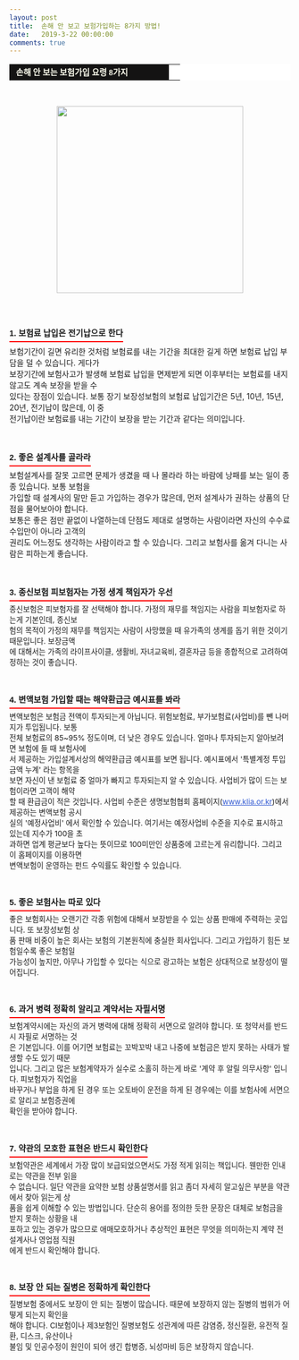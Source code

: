 ```yaml
---
layout: post
title:  손해 안 보고 보험가입하는 8가지 방법!
date:   2019-3-22 00:00:00
comments: true
---
```





<table width="99%" bgcolor="#ffffff" cellspacing="1" cellpadding="2"><tbody><tr><td width="270" bgcolor="#141313" style-="border-bottom:#141313 1px solid; border-left:#141313 1px solid; border-top:#141313 1px solid; &#13;&#10;border-right:#141313 1px solid"><span style="color: rgb(0, 0, 0); font-family: 맑은 고딕, dotum, verdana; font-size: 11pt;"><strong><span syle="font-size:11pt"><font color="#fffff0">&nbsp;손해 안 보는 보험가입 요령 8가지</font></span></strong></span></td><td style="border-width: 0px 0px 1px; border-style: solid; border-color: rgb(255, 255, 255) rgb(255, 255, 255) rgb(20, 19, 19);"><span style="font-size: 11pt;"><font color="#000000">&nbsp;</font></span></td></tr></tbody></table><p><span style="font-size: 10pt;">﻿<br></span></p><div class="imageblock center" style="text-align: center; clear: both;"><span data-url="https://t1.daumcdn.net/cfile/tistory/2028D10B4C873167BC?download" data-lightbox="lightbox"><img width="334" height="352" style="height: auto; cursor: pointer; max-width: 100%;" alt="" src="https://t1.daumcdn.net/cfile/tistory/2028D10B4C873167BC" filename="보험10.jpg" filemime="image/jpeg"></span></div><p><span style="font-size: 10pt;">﻿<br></span><span style="font-size: 10pt;">﻿</span><br></p><h3 style="font: bold 11pt/normal 맑은 고딕, Dotum, Sans-serif; margin: 0px; padding: 0px 0px 5px; border-bottom-color: rgb(255, 0, 0); border-bottom-width: 2px; border-bottom-style: solid; float: left; font-size-adjust: none; font-stretch: normal;">1. 보험료 납입은 전기납으로 한다</h3><p></p>
<p><span style="font-size: 10pt;"><p>﻿<br><br>보험기간이 길면 유리한 것처럼 보험료를 내는 기간을 최대한 길게 하면 보험료 납입 부담을 덜 수 있습니다. 게다가 <br> 보장기간에 보험사고가 발생해 보험료 납입을 면제받게 되면 이후부터는 보험료를 내지 않고도 계속 보장을 받을 수 <br> 있다는 장점이 있습니다. 보통 장기 보장성보험의 보험료 납입기간은 5년, 10년, 15년, 20년, 전기납이 많은데, 이 중 <br> 전기납이란 보험료를 내는 기간이 보장을 받는 기간과 같다는 의미입니다.<br><br><br></p><h3 style="font: bold 11pt/normal 맑은 고딕, Dotum, Sans-serif; margin: 0px; padding: 0px 0px 5px; border-bottom-color: rgb(255, 0, 0); border-bottom-width: 2px; border-bottom-style: solid; float: left; font-size-adjust: none; font-stretch: normal;">2. 좋은 설계사를 골라라</h3><p><span style="font-size: 10pt;">﻿<br></span><br>보험설계사를 잘못&nbsp;고르면 문제가 생겼을 때 나 몰라라 하는 바람에 낭패를 보는 일이 종종 있습니다. 보통 보험을<br> 가입할 때 설계사의 말만 듣고 가입하는 경우가 많은데, 먼저 설계사가 권하는 상품의 단점을 물어보아야 합니다. <br>보통은 좋은 점만 끝없이 나열하는데 단점도 제대로 설명하는 사람이라면 자신의 수수료 수입만이 아니라 고객의 <br> 권리도 어느정도 생각하는 사람이라고 할 수 있습니다.&nbsp;그리고 보험사를 옮겨 다니는 사람은 피하는게 좋습니다.<br><br><br></p><h3 style="font: bold 11pt/normal 맑은 고딕, Dotum, Sans-serif; margin: 0px; padding: 0px 0px 5px; border-bottom-color: rgb(255, 0, 0); border-bottom-width: 2px; border-bottom-style: solid; float: left; font-size-adjust: none; font-stretch: normal;">3. 종신보험 피보험자는 가정 생계 책임자가 우선</h3><p></p><span style="font-size: 10pt;"><p>﻿<br><br>종신보험은 피보험자를 잘 선택해야 합니다. 가정의 재무를 책임지는 사람을 피보험자로 하는게 기본인데, 종신보<br> 험의 목적이 가정의 재무를 책임지는 사람이 사망했을 때 유가족의 생계를 돕기 위한 것이기 때문입니다. 보장금액 <br> 에 대해서는 가족의 라이프사이클, 생활비, 자녀교육비, 결혼자금 등을 종합적으로 고려하여 정하는 것이 좋습니다.<br><br><br></p><h3 style="font: bold 11pt/normal 맑은 고딕, Dotum, Sans-serif; margin: 0px; padding: 0px 0px 5px; border-bottom-color: rgb(255, 0, 0); border-bottom-width: 2px; border-bottom-style: solid; float: left; font-size-adjust: none; font-stretch: normal;">4. 변액보험 가입할 때는 해약환급금 예시표를 봐라</h3><p></p><span style="font-size: 10pt;"><p>﻿<br><br>변액보험은 보험금 전액이 투자되는게 아닙니다. 위험보험료, 부가보험료(사업비)를 뺀 나머지가 투입됩니다. 보통 <br> 전체 보험료의 85~95% 정도이며, 더 낮은 경우도 있습니다. 얼마나 투자되는지 알아보려면 보험에 들 때 보험사에<br> 서 제공하는 가입설계서상의 해약환급금 예시표를 보면 됩니다. 예시표에서 '특별계정 투입금액 누계' 라는 항목을 <br> 보면 자신이 낸 보험료 중 얼마가 빠지고 투자되는지 알 수 있습니다. 사업비가 많이 드는 보험이라면 고객이 해약 <br> 할 때 환급금이 적은 것입니다. 사업비 수준은 생명보험협회 홈페이지(<a href="http://www.klia.or.kr/"><font color="#3058d2"><u>www.klia.or.kr</u></font></a>)에서 제공하는 변액보험 공시<br> 실의 '예정사업비' 에서 확인할 수 있습니다. 여기서는 예정사업비 수준을 지수로 표시하고 있는데 지수가 100을 초<br> 과하면 업계 평균보다 높다는 뜻이므로 100미만인 상품중에 고르는게 유리합니다. 그리고 이 홈페이지를 이용하면 <br> 변액보험이 운영하는 펀드 수익률도 확인할 수 있습니다.<br><br><br></p><h3 style="font: bold 11pt/normal 맑은 고딕, Dotum, Sans-serif; margin: 0px; padding: 0px 0px 5px; border-bottom-color: rgb(255, 0, 0); border-bottom-width: 2px; border-bottom-style: solid; float: left; font-size-adjust: none; font-stretch: normal;">5. 좋은 보험사는 따로 있다</h3><p></p><span style="font-size: 10pt;"><p>﻿<br><br>좋은 보험회사는 오랜기간 각종 위험에 대해서 보장받을 수 있는 상품 판매에 주력하는 곳입니다. 또 보장성보험 상<br> 품 판매 비중이 높은 회사는 보험의 기본원칙에 충실한 회사입니다. 그리고 가입하기 힘든 보험일수록 좋은 보험일 <br> 가능성이 높지만, 아무나 가입할 수 있다는 식으로 광고하는 보험은 상대적으로 보장성이 떨어집니다.<br><br><br></p><h3 style="font: bold 11pt/normal 맑은 고딕, Dotum, Sans-serif; margin: 0px; padding: 0px 0px 5px; border-bottom-color: rgb(255, 0, 0); border-bottom-width: 2px; border-bottom-style: solid; float: left; font-size-adjust: none; font-stretch: normal;">6. 과거 병력 정확히 알리고 계약서는 자필서명</h3><p></p><span style="font-size: 10pt;"><p>﻿<br><br>보험계약시에는 자신의 과거 병력에 대해 정확히 서면으로 알려야 합니다. 또 청약서를 반드시 자필로 서명하는 것<br> 은 기본입니다. 이를 어기면 보험료는 꼬박꼬박 내고 나중에 보험금은 받지 못하는 사태가 발생할 수도 있기 때문<br> 입니다. 그리고 많은 보험계약자가 실수로 소홀히 하는게 바로 '계약 후 알릴 의무사항' 입니다. 피보험자가 직업을 <br> 바꾸거나 부업을 하게 된 경우 또는 오토바이 운전을 하게 된 경우에는 이를 보험사에 서면으로 알리고 보험증권에 <br> 확인을 받아야 합니다.<br><br><br></p><h3 style="font: bold 11pt/normal 맑은 고딕, Dotum, Sans-serif; margin: 0px; padding: 0px 0px 5px; border-bottom-color: rgb(255, 0, 0); border-bottom-width: 2px; border-bottom-style: solid; float: left; font-size-adjust: none; font-stretch: normal;">7. 약관의 모호한 표현은 반드시 확인한다</h3><p><span style="font-size: 10pt;">﻿<br></span><br>보험약관은 세계에서 가장 많이 보급되었으면서도 가정 적게 읽히는 책입니다. 웬만한 인내로는 약관을 전부 읽을 <br> 수 없습니다. 일단 약관을 요약한 보험 상품설명서를 읽고 좀더 자세히 알고싶은 부분을 약관에서 찾아 읽는게 상<br> 품을 쉽게 이해할 수 있는 방법입니다. 단순히 용어를 정의한 듯한 문장은 대체로 보험금을 받지 못하는 상황을 내<br> 포하고 있는 경우가 많으므로 애매모호하거나 추상적인 표현은 무엇을 의미하는지 계약 전 설계사나 영업점 직원<br> 에게 반드시 확인해야 합니다.<br><br><br></p><h3 style="font: bold 11pt/normal 맑은 고딕, Dotum, Sans-serif; margin: 0px; padding: 0px 0px 5px; border-bottom-color: rgb(255, 0, 0); border-bottom-width: 2px; border-bottom-style: solid; float: left; font-size-adjust: none; font-stretch: normal;">8. 보장 안 되는 질병은 정확하게 확인한다</h3><p></p><span style="font-size: 10pt;"><p>﻿<br><br>질병보험 중에서도 보장이 안 되는 질병이 많습니다. 때문에 보장하지 않는 질병의 범위가 어떻게 되는지 확인을 <br> 해야 합니다. CI보험이나 제3보험인 질병보험도 성관계에 따른 감염증, 정신질환, 유전적 질환, 디스크, 유산이나 <br> 불임 및 인공수정이 원인이 되어 생긴 합병증, 뇌성마비 등은 보장하지 않습니다.<br></p></span><p><br></p></span><p><br></p></span><p><br></p></span><p><br></p></span><p><br></p></span></p>

